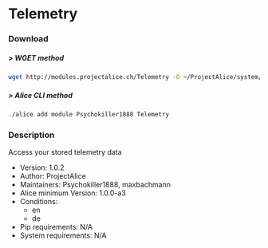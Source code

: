 # Telemetry

### Download

##### > WGET method
```bash
wget http://modules.projectalice.ch/Telemetry -O ~/ProjectAlice/system/moduleInstallTickets/Telemetry.install
```

##### > Alice CLI method
```bash
./alice add module Psychokiller1888 Telemetry
```

### Description
Access your stored telemetry data

- Version: 1.0.2
- Author: ProjectAlice
- Maintainers: Psychokiller1888, maxbachmann
- Alice minimum Version: 1.0.0-a3
- Conditions:
  - en
  - de
- Pip requirements: N/A
- System requirements: N/A
